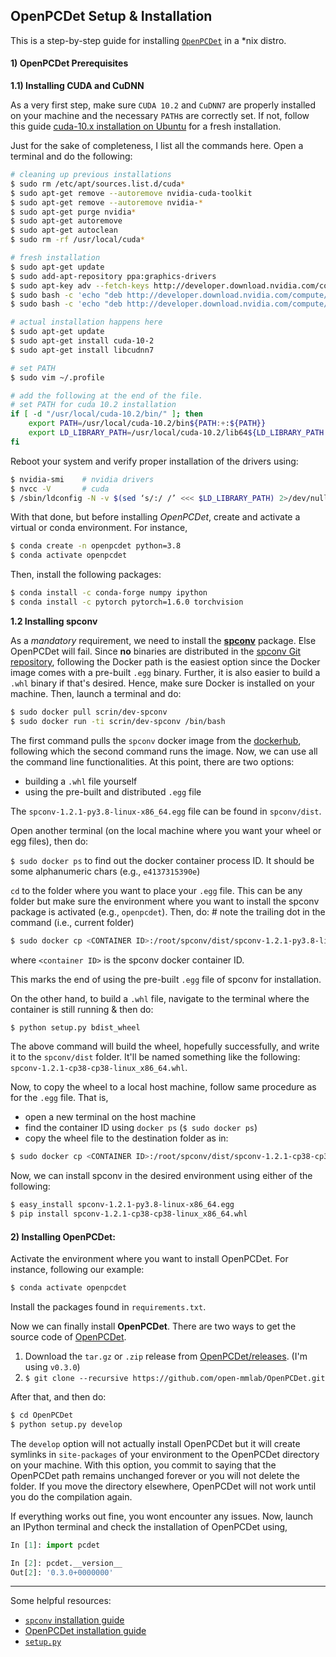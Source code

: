 ## OpenPCDet Setup & Installation

This is a step-by-step guide for installing [`OpenPCDet`](https://github.com/open-mmlab/OpenPCDet) in a *nix distro.

#### 1) OpenPCDet Prerequisites

**1.1) Installing CUDA and CuDNN**

As a very first step, make sure `CUDA 10.2` and `CuDNN7` are properly installed on your machine and the necessary `PATH`s are correctly set. If not, follow this guide [cuda-10.x installation on Ubuntu](https://medium.com/@stephengregory_69986/installing-cuda-10-1-on-ubuntu-20-04-e562a5e724a0) for a fresh installation.

Just for the sake of completeness, I list all the commands here. Open a terminal and do the following:

```bash
# cleaning up previous installations
$ sudo rm /etc/apt/sources.list.d/cuda*
$ sudo apt-get remove --autoremove nvidia-cuda-toolkit
$ sudo apt-get remove --autoremove nvidia-*
$ sudo apt-get purge nvidia*
$ sudo apt-get autoremove
$ sudo apt-get autoclean
$ sudo rm -rf /usr/local/cuda*

# fresh installation
$ sudo apt-get update
$ sudo add-apt-repository ppa:graphics-drivers
$ sudo apt-key adv --fetch-keys http://developer.download.nvidia.com/compute/cuda/repos/ubuntu1804/x86_64/7fa2af80.pub
$ sudo bash -c 'echo "deb http://developer.download.nvidia.com/compute/cuda/repos/ubuntu1804/x86_64 /" > /etc/apt/sources.list.d/cuda.list'
$ sudo bash -c 'echo "deb http://developer.download.nvidia.com/compute/machine-learning/repos/ubuntu1804/x86_64 /" > /etc/apt/sources.list.d/cuda_learn.list'

# actual installation happens here
$ sudo apt-get update
$ sudo apt-get install cuda-10-2
$ sudo apt-get install libcudnn7

# set PATH
$ sudo vim ~/.profile

# add the following at the end of the file.
# set PATH for cuda 10.2 installation
if [ -d "/usr/local/cuda-10.2/bin/" ]; then
    export PATH=/usr/local/cuda-10.2/bin${PATH:+:${PATH}}
    export LD_LIBRARY_PATH=/usr/local/cuda-10.2/lib64${LD_LIBRARY_PATH:+:${LD_LIBRARY_PATH}}
fi
```



Reboot your system and verify proper installation of the drivers using:

```bash
$ nvidia-smi    # nvidia drivers
$ nvcc -V       # cuda
$ /sbin/ldconfig -N -v $(sed ‘s/:/ /’ <<< $LD_LIBRARY_PATH) 2>/dev/null | grep libcudnn       # cudnn
```



With that done, but before installing *OpenPCDet*, create and activate a virtual or conda environment. For instance,

```bash
$ conda create -n openpcdet python=3.8
$ conda activate openpcdet
```

Then, install the following packages:

```bash
$ conda install -c conda-forge numpy ipython
$ conda install -c pytorch pytorch=1.6.0 torchvision
```

**1.2 Installing spconv**

As a *mandatory* requirement, we need to install the [**spconv**](https://github.com/traveller59/spconv) package. Else OpenPCDet will fail.
Since **no** binaries are distributed in the [spconv Git repository](https://github.com/traveller59/spconv), following the Docker path is the easiest option since the Docker image comes with a pre-built `.egg` binary. Further, it is also easier to build a `.whl` binary if that's desired. Hence, make sure Docker is installed on your machine. Then, launch a terminal and do:

```bash
$ sudo docker pull scrin/dev-spconv
$ sudo docker run -ti scrin/dev-spconv /bin/bash
```

The first command pulls the `spconv` docker image from the [dockerhub](https://hub.docker.com/r/scrin/dev-spconv), following which the second command runs the image. Now, we can use all the command line functionalities. At this point, there are two options:

- building a `.whl` file yourself
- using the pre-built and distributed `.egg` file

The `spconv-1.2.1-py3.8-linux-x86_64.egg` file can be found in `spconv/dist`.

Open another terminal (on the local machine where you want your wheel or egg files), then do:

`$ sudo docker ps` to find out the docker container process ID. It should be some alphanumeric chars (e.g., `e4137315390e`)

`cd` to the folder where you want to place your `.egg` file. This can be any folder but make sure the environment where you want to install the spconv package is activated (e.g., `openpcdet`). Then, do:        # note the trailing dot in the command (i.e., current folder)

```bash
$ sudo docker cp <CONTAINER ID>:/root/spconv/dist/spconv-1.2.1-py3.8-linux-x86_64.egg .
```

where `<container ID>` is the spconv docker container ID.

This marks the end of using the pre-built `.egg` file of spconv for installation.

On the other hand, to build a `.whl` file, navigate to the terminal where the container is still running & then do:

```bash
$ python setup.py bdist_wheel
```

The above command will build the wheel, hopefully successfully, and write it to the `spconv/dist` folder. It'll be named something like the following: `spconv-1.2.1-cp38-cp38-linux_x86_64.whl`.

Now, to copy the wheel to a local host machine, follow same procedure as for the `.egg` file. That is,

- open a new terminal on the host machine
- find the container ID using `docker ps` (`$ sudo docker ps`)
- copy the wheel file to the destination folder as in:

```bash
$ sudo docker cp <CONTAINER ID>:/root/spconv/dist/spconv-1.2.1-cp38-cp38-linux_x86_64.whl .
```

Now, we can install spconv in the desired environment using either of the following:

```bash
$ easy_install spconv-1.2.1-py3.8-linux-x86_64.egg
$ pip install spconv-1.2.1-cp38-cp38-linux_x86_64.whl
```

#### 2) Installing OpenPCDet:

Activate the environment where you want to install OpenPCDet. For instance, following our example:

```bash
$ conda activate openpcdet
```

Install the packages found in `requirements.txt`.

Now we can finally install **OpenPCDet**. There are two ways to get the source code of [OpenPCDet](https://github.com/open-mmlab/OpenPCDet).

1. Download the `tar.gz` or `.zip` release from [OpenPCDet/releases](https://github.com/open-mmlab/OpenPCDet/releases). (I'm using `v0.3.0`)
2. `$ git clone --recursive https://github.com/open-mmlab/OpenPCDet.git`

After that,  and then do:

```bash
$ cd OpenPCDet
$ python setup.py develop
```

The `develop` option will not actually install OpenPCDet but it will create symlinks in `site-packages` of your environment to the OpenPCDet directory on your machine. With this option, you commit to saying that the OpenPCDet path remains unchanged forever or you will not delete the folder. If you move the directory elsewhere, OpenPCDet will not work until you do the compilation again.

If everything works out fine, you wont encounter any issues. Now, launch an IPython terminal and check the installation of OpenPCDet using,

```python
In [1]: import pcdet

In [2]: pcdet.__version__
Out[2]: '0.3.0+0000000'
```



------------

Some helpful resources:

- [`spconv` installation guide](https://github.com/traveller59/spconv/blob/master/README.md#docker)
- [OpenPCDet installation guide](https://github.com/open-mmlab/OpenPCDet/blob/master/docs/INSTALL.md)
- [`setup.py`](https://stackoverflow.com/a/39811884)

